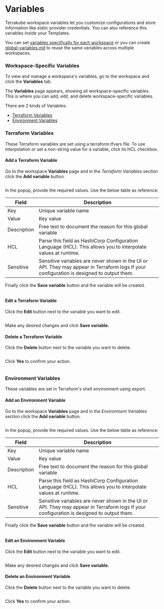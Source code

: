 # Variables

Terrakube workspace variables let you customize configurations and store information like static provider credentials. You can also reference this variables inside your Templates.

You can set [variables specifically for each workspace](variables.md#workspace-specific-variables) or you can create [global-variables.md](../organizations/global-variables.md "mention") to reuse the same variables across multiple workspaces.

### Workspace-Specific Variables <a href="#workspace-specific-variables" id="workspace-specific-variables"></a>

To view and manage a workspace's variables, go to the workspace and click the **Variables** tab.

The **Variables** page appears, showing all workspace-specific variables. This is where you can add, edit, and delete workspace-specific variables.&#x20;

There are 2 kinds of Variables:

* [Terraform Variables](variables.md#terraform-variables)
* [Environment Variables](variables.md#environment-variables)

### Terraform Variables

These Terraform variables are set using a terraform.tfvars file. To use interpolation or set a non-string value for a variable, click its HCL checkbox.

#### Add a Terraform Variable <a href="#add-a-variable" id="add-a-variable"></a>

Go to the workspace **Variables** page and in the _Terraform Variables_ section click the **Add variable** button.

<figure><img src="../../.gitbook/assets/image (5).png" alt=""><figcaption></figcaption></figure>

In the popup, provide the required values. Use the below table as reference:

| Field       | Description                                                                                                                               |
| ----------- | ----------------------------------------------------------------------------------------------------------------------------------------- |
| Key         | Unique variable name                                                                                                                      |
| Value       | Key value                                                                                                                                 |
| Description | Free text to document the reason for this global variable                                                                                 |
| HCL         | Parse this field as HashiCorp Configuration Language (HCL). This allows you to interpolate values at runtime.                             |
| Sensitive   | Sensitive variables are never shown in the UI or API. They may appear in Terraform logs if your configuration is designed to output them. |

Finally click the **Save variable** button and the variable will be created.

<figure><img src="../../.gitbook/assets/image (7).png" alt=""><figcaption></figcaption></figure>

#### Edit a Terraform Variable

Click the **Edit** button next to the variable you want to edit.

<figure><img src="../../.gitbook/assets/image (6).png" alt=""><figcaption></figcaption></figure>

Make any desired changes and click **Save variable.**

#### Delete a Terraform Variable

Click the **Delete** button next to the variable you want to delete.

<figure><img src="../../.gitbook/assets/image (2) (1) (5).png" alt=""><figcaption></figcaption></figure>

Click **Yes** to confirm your action.

<figure><img src="../../.gitbook/assets/image (3) (2).png" alt=""><figcaption></figcaption></figure>

### Environment Variables

These variables are set in Terraform's shell environment using export.

#### Add an Environment Variable <a href="#add-a-variable" id="add-a-variable"></a>

Go to the workspace **Variables** page and in the _Environment Variables_ section click the **Add variable** button.

<figure><img src="../../.gitbook/assets/image (8).png" alt=""><figcaption></figcaption></figure>

In the popup, provide the required values. Use the below table as reference:

| Field       | Description                                                                                                                               |
| ----------- | ----------------------------------------------------------------------------------------------------------------------------------------- |
| Key         | Unique variable name                                                                                                                      |
| Value       | Key value                                                                                                                                 |
| Description | Free text to document the reason for this global variable                                                                                 |
| HCL         | Parse this field as HashiCorp Configuration Language (HCL). This allows you to interpolate values at runtime.                             |
| Sensitive   | Sensitive variables are never shown in the UI or API. They may appear in Terraform logs if your configuration is designed to output them. |

Finally click the **Save variable** button and the variable will be created.

<figure><img src="../../.gitbook/assets/image (1) (1) (1).png" alt=""><figcaption></figcaption></figure>

#### Edit an Environment Variable

Click the **Edit** button next to the variable you want to edit.

<figure><img src="../../.gitbook/assets/image (4).png" alt=""><figcaption></figcaption></figure>

Make any desired changes and click **Save variable.**

#### Delete an Environment Variable

Click the **Delete** button next to the variable you want to delete.

<figure><img src="../../.gitbook/assets/image (3) (1).png" alt=""><figcaption></figcaption></figure>

Click **Yes** to confirm your action.

